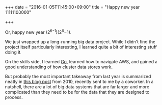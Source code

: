 +++
date = "2016-01-05T11:45:00+09:00"
title = "Happy new year 11111100000"

+++

Or, happy new year (2<sup>6−1</sup>)(2<sup>6</sup>−1).

We just wrapped up a long-running big data project.  While I didn't find the
project itself particularly interesting, I learned quite a bit of interesting
stuff doing it.

On the skills side, I learned [Go](https://golang.org),
learned how to navigate AWS,
and gained a good understanding of how cluster data stores work.

But probably the most important takeaway from last year is summarized
neatly in [this blog post](http://widgetsandshit.com/teddziuba/2010/10/taco-bell-programming.html) from 2010, recently sent to me by a coworker.
In a nutshell, there are a lot of big data systems that are far
larger and more complicated than they need to be for the data that
they are designed to process.
